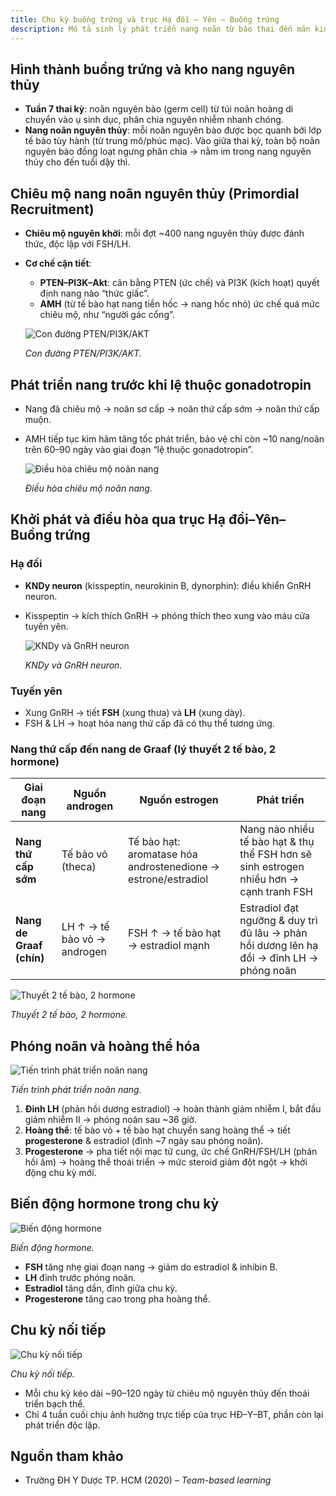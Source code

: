 ```yaml
---
title: Chu kỳ buồng trứng và trục Hạ đồi – Yên – Buồng trứng
description: Mô tả sinh lý phát triển nang noãn từ bào thai đến mãn kinh, cơ chế chiêu mộ nang, điều hòa qua AMH/PTEN–PI3K–Akt và hoạt động trục hạ đồi–yên–buồng trứng trong chu kỳ buồng trứng.
---
```


## Hình thành buồng trứng và kho nang nguyên thủy

- **Tuần 7 thai kỳ**: noãn nguyên bào (germ cell) từ túi noãn hoàng di chuyển vào ụ sinh dục, phân chia nguyên nhiễm nhanh chóng.  
- **Nang noãn nguyên thủy**: mỗi noãn nguyên bào được bọc quanh bởi lớp tế bào tùy hành (từ trung mô/phúc mạc). Vào giữa thai kỳ, toàn bộ noãn nguyên bào đồng loạt ngưng phân chia → nằm im trong nang nguyên thủy cho đến tuổi dậy thì.

## Chiêu mộ nang noãn nguyên thủy (Primordial Recruitment)

- **Chiêu mộ nguyên khởi**: mỗi đợt ~400 nang nguyên thủy được đánh thức, độc lập với FSH/LH.  
- **Cơ chế cận tiết**:  
  - **PTEN–PI3K–Akt**: cân bằng PTEN (ức chế) và PI3K (kích hoạt) quyết định nang nào “thức giấc”.  
  - **AMH** (từ tế bào hạt nang tiền hốc → nang hốc nhỏ) ức chế quá mức chiêu mộ, như “người gác cổng”.

  ![Con đường PTEN/PI3K/AKT](../../../../assets/phu-khoa/chu-ky-buong-truc-va-he-truc-ha-doi-yen-buong-trung/con-duong-pten-pi3k-akt.png)

  _Con đường PTEN/PI3K/AKT._

## Phát triển nang trước khi lệ thuộc gonadotropin

- Nang đã chiêu mộ → noãn sơ cấp → noãn thứ cấp sớm → noãn thứ cấp muộn.  
- AMH tiếp tục kìm hãm tăng tốc phát triển, bảo vệ chỉ còn ~10 nang/noãn trên 60–90 ngày vào giai đoạn “lệ thuộc gonadotropin”.

  ![Điều hòa chiêu mộ noãn nang](../../../../assets/phu-khoa/chu-ky-buong-truc-va-he-truc-ha-doi-yen-buong-trung/dieu-hoa-chieu-mo-noan-nang.png)

  _Điều hòa chiêu mộ noãn nang._

## Khởi phát và điều hòa qua trục Hạ đồi–Yên–Buồng trứng

### Hạ đồi

- **KNDy neuron** (kisspeptin, neurokinin B, dynorphin): điều khiển GnRH neuron.  
- Kisspeptin → kích thích GnRH → phóng thích theo xung vào máu cửa tuyến yên.

  ![KNDy và GnRH neuron](../../../../assets/phu-khoa/chu-ky-buong-truc-va-he-truc-ha-doi-yen-buong-trung/lien-quan-giua-kndy-neutron-va-gnrh-neutro.png)

  _KNDy và GnRH neuron._

### Tuyến yên

- Xung GnRH → tiết **FSH** (xung thưa) và **LH** (xung dày).  
- FSH & LH → hoạt hóa nang thứ cấp đã có thụ thể tương ứng.

### Nang thứ cấp đến nang de Graaf (lý thuyết 2 tế bào, 2 hormone)

| Giai đoạn nang          | Nguồn androgen         | Nguồn estrogen                  |   Phát triển                                                                                   |
| ----------------------- | -------------------------- | ----------------------------------- | ------------------------------------------------------------------------------------------------ |
| **Nang thứ cấp sớm**        | Tế bào vỏ (theca)          | Tế bào hạt: aromatase hóa androstenedione → estrone/estradiol | Nang nào nhiều tế bào hạt & thụ thể FSH hơn sẽ sinh estrogen nhiều hơn → cạnh tranh FSH          |
| **Nang de Graaf (chín)**    | LH ↑ → tế bào vỏ → androgen | FSH ↑ → tế bào hạt → estradiol mạnh  | Estradiol đạt ngưỡng & duy trì đủ lâu → phản hồi dương lên hạ đồi → đỉnh LH → phóng noãn          |

![Thuyết 2 tế bào, 2 hormone](../../../../assets/phu-khoa/chu-ky-buong-truc-va-he-truc-ha-doi-yen-buong-trung/thuyet-2-te-bai-2-hormone.png)

_Thuyết 2 tế bào, 2 hormone._

## Phóng noãn và hoàng thể hóa

![Tiến trình phát triển noãn nang](../../../../assets/phu-khoa/chu-ky-buong-truc-va-he-truc-ha-doi-yen-buong-trung/tien-trinh-phat-trien-cua-noan-nang.png)

_Tiến trình phát triển noãn nang._

1. **Đỉnh LH** (phản hồi dương estradiol) → hoàn thành giảm nhiễm I, bắt đầu giảm nhiễm II → phóng noãn sau ~36 giờ.  
2. **Hoàng thể**: tế bào vỏ + tế bào hạt chuyển sang hoàng thể → tiết **progesterone** & estradiol (đỉnh ~7 ngày sau phóng noãn).  
3. **Progesterone** → pha tiết nội mạc tử cung, ức chế GnRH/FSH/LH (phản hồi âm) → hoàng thể thoái triển → mức steroid giảm đột ngột → khởi động chu kỳ mới.

## Biến động hormone trong chu kỳ

![Biến động hormone](../../../../assets/phu-khoa/chu-ky-buong-truc-va-he-truc-ha-doi-yen-buong-trung/bien-dong-cua-cac-hormon-tuyen-yen-va-steroids-sinh-duc-trong-chu-ky-buong-trung.png)

_Biến động hormone._


- **FSH** tăng nhẹ giai đoạn nang → giảm do estradiol & inhibin B.  
- **LH** đỉnh trước phóng noãn.  
- **Estradiol** tăng dần, đỉnh giữa chu kỳ.  
- **Progesterone** tăng cao trong pha hoàng thể.

## Chu kỳ nối tiếp

![Chu kỳ nối tiếp](../../../../assets/phu-khoa/chu-ky-buong-truc-va-he-truc-ha-doi-yen-buong-trung/cac-chu-ky-buong-trung-noi-tiep-nhau.png)

_Chu kỳ nối tiếp._

- Mỗi chu kỳ kéo dài ~90–120 ngày từ chiêu mộ nguyên thủy đến thoái triển bạch thể.  
- Chỉ 4 tuần cuối chịu ảnh hưởng trực tiếp của trục HĐ–Y–BT, phần còn lại phát triển độc lập.

## Nguồn tham khảo

- Trường ĐH Y Dược TP. HCM (2020) – _Team-based learning_  
